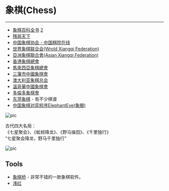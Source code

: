 
# 象棋(Chess)

----

* [象棋百科全书](http://www.xqbase.com/) [2](http://www.elephantbase.net/)
* [残局天下](http://www.icanju.cn/)
* [中国象棋协会 - 中国棋院在线](http://www.xiangqi.org.cn/)
* [世界象棋联合会(Wrold Xiangqi Federation)](http://www.wxf.org/)
* [亞洲象棋聯合會(Asian Xiangqi Federation)](http://www.asianxiangqi.org/)
* [香港象棋總會](http://www.hkcca.org.hk/)
* [馬來西亞象棋總會](http://www.myxiangqi.com/)
* [三藩市中國象棋會](http://sfchess.org/)
* [澳大利亚象棋总会](http://www.axf.org.au/)
* [溫哥華中國象棋會](http://www.vancouvercca.com/)
* [多倫多象棋會](http://txa.ca/)
* [东萍象棋](http://www.dpxq.com/) - 有不少棋谱
* [中国象棋对弈程序ElephantEye(象眼)](http://www.xqbase.com/league/elephanteye.htm)

![pic](http://farm5.static.flickr.com/4103/4845140595_5cfc8fc2a5.jpg)

古代四大名局：<br />
《七星聚会》、《蚯蚓降龙》、《野马操田》、《千里独行》<br />
“七星聚会降龙，野马千里独行”

![pic](http://farm5.static.flickr.com/4132/4845773904_b219462e75.jpg)

## Tools

* [象棋桥](http://www.ccbridge.net/) - 非常不错的一款象棋软件。
* [浅红](http://www.jcraner.com/qianhong/gb/gb_index.html)
